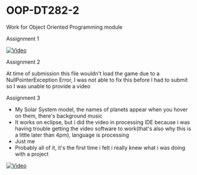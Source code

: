 # OOP-DT282-2
Work for Object Oriented Programming module


Assignment 1



[![Video](http://img.youtube.com/vi/grUWsvPknUI/0.jpg)](http://www.youtube.com/watch?v=grUWsvPknUI)





Assignment 2


At time of submission this file wouldn't load the game due to a NullPointerException Error,
I was not able to fix this before I had to submit so I was unable to provide a video






Assignment 3

- My Solar System model, the names of planets appear when you hover on them, there's background music
- It works on eclipse, but i did the video in processing IDE because i was having trouble getting the video software to work(that's also why this is a little later than 4pm), language is processing
- Just me
- Probably all of it, it's the first time i felt i really knew what i was doing with a project

[![Video](https://img.youtube.com/vi/P8G1HFuKQRw/0.jpg)](https://www.youtube.com/watch?v=P8G1HFuKQRw&feature=youtu.be)
